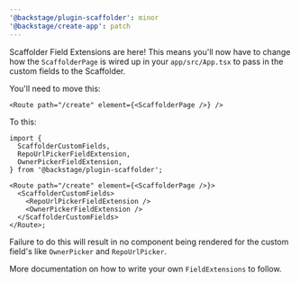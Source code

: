 ```yaml
---
'@backstage/plugin-scaffolder': minor
'@backstage/create-app': patch
---
```


Scaffolder Field Extensions are here! This means you'll now have to change how the `ScaffolderPage` is wired up in your `app/src/App.tsx` to pass in the custom fields to the Scaffolder.

You'll need to move this:

```tsx
<Route path="/create" element={<ScaffolderPage />} />
```

To this:

```tsx
import {
  ScaffolderCustomFields,
  RepoUrlPickerFieldExtension,
  OwnerPickerFieldExtension,
} from '@backstage/plugin-scaffolder';

<Route path="/create" element={<ScaffolderPage />}>
  <ScaffolderCustomFields>
    <RepoUrlPickerFieldExtension />
    <OwnerPickerFieldExtension />
  </ScaffolderCustomFields>
</Route>;
```

Failure to do this will result in no component being rendered for the custom field's like `OwnerPicker` and `RepoUrlPicker`.

More documentation on how to write your own `FieldExtensions` to follow.
